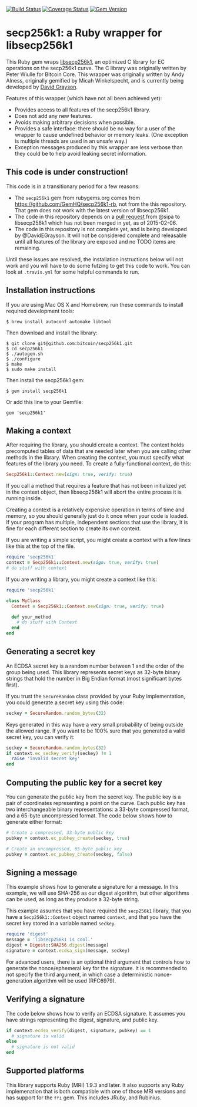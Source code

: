 [![Build Status](https://travis-ci.org/DavidEGrayson/secp256k1-rb.svg?branch=master)](https://travis-ci.org/DavidEGrayson/secp256k1-rb)
[![Coverage Status](https://img.shields.io/coveralls/DavidEGrayson/secp256k1-rb.svg)](https://coveralls.io/r/DavidEGrayson/secp256k1-rb)
[![Gem Version](https://badge.fury.io/rb/secp256k1.svg)](http://badge.fury.io/rb/secp256k1)

# secp256k1: a Ruby wrapper for libsecp256k1

This Ruby gem wraps [libsecp256k1](https://github.com/bitcoin/secp256k1), an optimized C library for EC operations on the secp256k1 curve.  The C library was originally written by Peter Wiulle for Bitcoin Core.  This wrapper was originally written by Andy Alness, originally gemified by Micah Winkelspecht, and is currently being developed by [David Grayson](https://github.com/DavidEGrayson).

Features of this wrapper (which have not all been achieved yet):

* Provides access to all features of the secp256k1 library.
* Does not add any new features.
* Avoids making arbitrary decisions when possible.
* Provides a safe interface: there should be no way for a user of the wrapper to cause undefined behavior or memory leaks.  (One exception is multiple threads are used in an unsafe way.)
* Exception messages produced by this wrapper are less verbose than they could be to help avoid leaking secret information.


## This code is under construction!

This code is in a transitionary period for a few reasons:

* The `secp256k1` gem from rubygems.org comes from https://github.com/GemHQ/secp256k1-rb, not from the this repository.  That gem does not work with the latest version of libsecp256k1.
* The code in this repository depends on a [pull request](https://github.com/bitcoin/secp256k1/pull/208) from @sipa to libsecp256k1 which has not been merged in yet, as of 2015-02-06.
* The code in this repository is not complete yet, and is being developed by @DavidEGrayson.  It will not be considered complete and releasable until all features of the library are exposed and no TODO items are remaining.

Until these issues are resolved, the installation instructions below will not work and you will have to do some futzing to get this code to work.  You can look at `.travis.yml` for some helpful commands to run.

## Installation instructions

If you are using Mac OS X and Homebrew, run these commands to install required development tools:

```
$ brew install autoconf automake libtool
```

Then download and install the library:

```
$ git clone git@github.com:bitcoin/secp256k1.git
$ cd secp256k1
$ ./autogen.sh
$ ./configure
$ make
$ sudo make install
```

Then install the secp256k1 gem:

````
$ gem install secp256k1
````

Or add this line to your Gemfile:

````
gem 'secp256k1'
````

## Making a context

After requiring the library, you should create a context.  The context holds precomputed tables of data that are needed later when you are calling other methods in the library.  When creating the context, you must specify what features of the library you need.  To create a fully-functional context, do this:

```ruby
Secp256k1::Context.new(sign: true, verify: true)
```

If you call a method that requires a feature that has not been initialized yet in the context object, then libsecp256k1 will abort the entire process it is running inside.

Creating a context is a relatively expensive operation in terms of time and memory, so you should generally just do it once when your code is loaded.  If your program has multiple, independent sections that use the library, it is fine for each different section to create its own context.

If you are writing a simple script, you might create a context with a few lines like this at the top of the file.

```ruby
require 'secp256k1'
context = Secp256k1::Context.new(sign: true, verify: true)
# do stuff with context
```

If you are writing a library, you might create a context like this:

```ruby
require 'secp256k1'

class MyClass
  Context = Secp256k1::Context.new(sign: true, verify: true)

  def your_method
    # do stuff with Context
  end
end
```


## Generating a secret key

An ECDSA secret key is a random number between 1 and the order of the group being used.  This library represents secret keys as 32-byte binary strings that hold the number in Big Endian format (most significant bytes first).

If you trust the `SecureRandom` class provided by your Ruby implementation, you could generate a secret key using this code:

```ruby
seckey = SecureRandom.random_bytes(32)
```

Keys generated in this way have a very small probability of being outside the allowed range.  If you want to be 100% sure that you generated a valid secret key, you can verify it:

```ruby
seckey = SecureRandom.random_bytes(32)
if context.ec_seckey_verify(seckey) != 1
  raise 'invalid secret key'
end
```


## Computing the public key for a secret key

You can generate the public key from the secret key.  The public key is a pair of coordinates representing a point on the curve.  Each public key has two interchangeable binary representations: a 33-byte compressed format, and a 65-byte uncompressed format.  The code below shows how to generate either format:

```ruby
# Create a compressed, 33-byte public key
pubkey = context.ec_pubkey_create(seckey, true)

# Create an uncompressed, 65-byte public key
pubkey = context.ec_pubkey_create(seckey, false)
```

## Signing a message

This example shows how to generate a signature for a message.  In this example, we will use SHA-256 as our digest algorithm, but other algorithms can be used, as long as they produce a 32-byte string.

This example assumes that you have required the `secp256k1` library, that you have a `Secp256k1::Context` object named `context`, and that you have the secret key stored in a variable named `seckey`.

```ruby
require 'digest'
message = 'libsecp256k1 is cool.'
digest = Digest::SHA256.digest(message)
signature = context.ecdsa_sign(message, seckey)
```

For advanced users, there is an optional third argument that controls how to generate the nonce/ephemeral key for the signature.  It is recommended to not specify the third argument, in which case a deterministic nonce-generation algorithm will be used (RFC6979).

## Verifying a signature

The code below shows how to verify an ECDSA signature.  It assumes you have strings representing the digest, signature, and public key.

```ruby
if context.ecdsa_verify(digest, signature, pubkey) == 1
  # signature is valid
else
  # signature is not valid
end
```

## Supported platforms

This library supports Ruby (MRI) 1.9.3 and later.  It also supports any Ruby implemenation that is both compatible with one of those MRI versions and has support for the `ffi` gem.  This includes JRuby, and Rubinius.